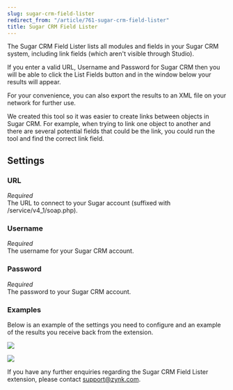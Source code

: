 ```yaml
---
slug: sugar-crm-field-lister
redirect_from: "/article/761-sugar-crm-field-lister"
title: Sugar CRM Field Lister
---
```

The Sugar CRM Field Lister lists all modules and fields in your Sugar CRM system, including link fields (which aren't visible through Studio).

If you enter a valid URL, Username and Password for Sugar CRM then you will be able to click the List Fields button and in the window below your results will appear.

For your convenience, you can also export the results to an XML file on your network for further use.

We created this tool so it was easier to create links between objects in Sugar CRM. For example, when trying to link one object to another and there are several potential fields that could be the link, you could run the tool and find the correct link field.

## Settings
### URL
_Required_  
The URL to connect to your Sugar account (suffixed with /service/v4_1/soap.php).

### Username
_Required_  
The username for your Sugar CRM account.

### Password
_Required_  
The password to your Sugar CRM account.

### Examples
Below is an example of the settings you need to configure and an example of the results you receive back from the extension.

[![](https://s3.amazonaws.com/helpscout.net/docs/assets/565effd4c697915b26a5c620/images/56ea7f4790336043525cecb6/file-BiHYwvc1qZ.png)](https://s3.amazonaws.com/helpscout.net/docs/assets/565effd4c697915b26a5c620/images/56ea7f4790336043525cecb6/file-BiHYwvc1qZ.png)

[![](https://s3.amazonaws.com/helpscout.net/docs/assets/565effd4c697915b26a5c620/images/56ea7f7b90336043525cecb7/file-Bb6ietYZHP.png)](https://s3.amazonaws.com/helpscout.net/docs/assets/565effd4c697915b26a5c620/images/56ea7f7b90336043525cecb7/file-Bb6ietYZHP.png)

If you have any further enquiries regarding the Sugar CRM Field Lister extension, please contact support@zynk.com. 